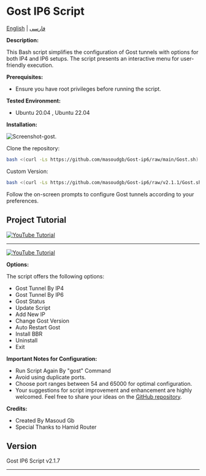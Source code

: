 # Gost IP6 Script

[English](README.md) | [فارسی](README-Fa.md)

**Description:**

This Bash script simplifies the configuration of Gost tunnels with options for both IP4 and IP6 setups. The script presents an interactive menu for user-friendly execution.


**Prerequisites:**

- Ensure you have root privileges before running the script.

**Tested Environment:**

- Ubuntu 20.04 , Ubuntu 22.04

**Installation:**

![Screenshot-gost](https://github.com/masoudgb/Gost-ip6/assets/87688187/89865918-5e27-43d9-9c7b-de283a767424).



Clone the repository:

```bash
bash <(curl -Ls https://github.com/masoudgb/Gost-ip6/raw/main/Gost.sh)
   ```

Custom Version: 

```bash
bash <(curl -Ls https://github.com/masoudgb/Gost-ip6/raw/v2.1.1/Gost.sh)
   ```

Follow the on-screen prompts to configure Gost tunnels according to your preferences.


## Project Tutorial

[![YouTube Tutorial](https://img.youtube.com/vi/LJYVWH8GyKM/0.jpg)](https://youtu.be/LJYVWH8GyKM)

---

[![YouTube Tutorial](https://img.youtube.com/vi/Qlz61mlkQ5A/0.jpg)](https://youtu.be/Qlz61mlkQ5A)


**Options:**

The script offers the following options:

- Gost Tunnel By IP4
- Gost Tunnel By IP6
- Gost Status
- Update Script 
- Add New IP
- Change Gost Version
- Auto Restart Gost
- Install BBR
- Uninstall
- Exit


**Important Notes for Configuration:**

- Run Script Again By "gost" Command
- Avoid using duplicate ports.
- Choose port ranges between 54 and 65000 for optimal configuration.
- Your suggestions for script improvement and enhancement are highly welcomed. Feel free to share your ideas on the [GitHub repository](https://github.com/masoudgb/Gost-ip6/issues).


**Credits:**

- Created By Masoud Gb
- Special Thanks to Hamid Router

## Version

Gost IP6 Script v2.1.7

---
